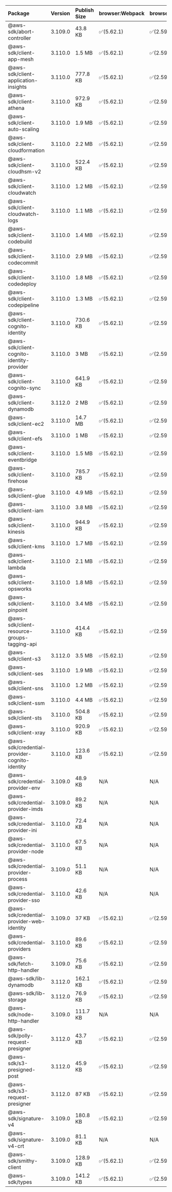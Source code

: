 | Package | Version | Publish Size | browser:Webpack | browser:Rollup | browser:EsBuild |
| :------ | :------ | :----------- | :------ | :----- | :------- |
|@aws-sdk/abort-controller|3.109.0|43.8 KB|✅(5.62.1)|✅(2.59.0)|✅(0.13.12)|
|@aws-sdk/client-app-mesh|3.110.0|1.5 MB|✅(5.62.1)|✅(2.59.0)|✅(0.13.12)|
|@aws-sdk/client-application-insights|3.110.0|777.8 KB|✅(5.62.1)|✅(2.59.0)|✅(0.13.12)|
|@aws-sdk/client-athena|3.110.0|972.9 KB|✅(5.62.1)|✅(2.59.0)|✅(0.13.12)|
|@aws-sdk/client-auto-scaling|3.110.0|1.9 MB|✅(5.62.1)|✅(2.59.0)|✅(0.13.12)|
|@aws-sdk/client-cloudformation|3.110.0|2.2 MB|✅(5.62.1)|✅(2.59.0)|✅(0.13.12)|
|@aws-sdk/client-cloudhsm-v2|3.110.0|522.4 KB|✅(5.62.1)|✅(2.59.0)|✅(0.13.12)|
|@aws-sdk/client-cloudwatch|3.110.0|1.2 MB|✅(5.62.1)|✅(2.59.0)|✅(0.13.12)|
|@aws-sdk/client-cloudwatch-logs|3.110.0|1.1 MB|✅(5.62.1)|✅(2.59.0)|✅(0.13.12)|
|@aws-sdk/client-codebuild|3.110.0|1.4 MB|✅(5.62.1)|✅(2.59.0)|✅(0.13.12)|
|@aws-sdk/client-codecommit|3.110.0|2.9 MB|✅(5.62.1)|✅(2.59.0)|✅(0.13.12)|
|@aws-sdk/client-codedeploy|3.110.0|1.8 MB|✅(5.62.1)|✅(2.59.0)|✅(0.13.12)|
|@aws-sdk/client-codepipeline|3.110.0|1.3 MB|✅(5.62.1)|✅(2.59.0)|✅(0.13.12)|
|@aws-sdk/client-cognito-identity|3.110.0|730.6 KB|✅(5.62.1)|✅(2.59.0)|✅(0.13.12)|
|@aws-sdk/client-cognito-identity-provider|3.110.0|3 MB|✅(5.62.1)|✅(2.59.0)|✅(0.13.12)|
|@aws-sdk/client-cognito-sync|3.110.0|641.9 KB|✅(5.62.1)|✅(2.59.0)|✅(0.13.12)|
|@aws-sdk/client-dynamodb|3.112.0|2 MB|✅(5.62.1)|✅(2.59.0)|✅(0.13.12)|
|@aws-sdk/client-ec2|3.110.0|14.7 MB|✅(5.62.1)|✅(2.59.0)|✅(0.13.12)|
|@aws-sdk/client-efs|3.110.0|1 MB|✅(5.62.1)|✅(2.59.0)|✅(0.13.12)|
|@aws-sdk/client-eventbridge|3.110.0|1.5 MB|✅(5.62.1)|✅(2.59.0)|✅(0.13.12)|
|@aws-sdk/client-firehose|3.110.0|785.7 KB|✅(5.62.1)|✅(2.59.0)|✅(0.13.12)|
|@aws-sdk/client-glue|3.110.0|4.9 MB|✅(5.62.1)|✅(2.59.0)|✅(0.13.12)|
|@aws-sdk/client-iam|3.110.0|3.8 MB|✅(5.62.1)|✅(2.59.0)|✅(0.13.12)|
|@aws-sdk/client-kinesis|3.110.0|944.9 KB|✅(5.62.1)|✅(2.59.0)|✅(0.13.12)|
|@aws-sdk/client-kms|3.110.0|1.7 MB|✅(5.62.1)|✅(2.59.0)|✅(0.13.12)|
|@aws-sdk/client-lambda|3.110.0|2.1 MB|✅(5.62.1)|✅(2.59.0)|✅(0.13.12)|
|@aws-sdk/client-opsworks|3.110.0|1.8 MB|✅(5.62.1)|✅(2.59.0)|✅(0.13.12)|
|@aws-sdk/client-pinpoint|3.110.0|3.4 MB|✅(5.62.1)|✅(2.59.0)|✅(0.13.12)|
|@aws-sdk/client-resource-groups-tagging-api|3.110.0|414.4 KB|✅(5.62.1)|✅(2.59.0)|✅(0.13.12)|
|@aws-sdk/client-s3|3.112.0|3.5 MB|✅(5.62.1)|✅(2.59.0)|✅(0.13.12)|
|@aws-sdk/client-ses|3.110.0|1.9 MB|✅(5.62.1)|✅(2.59.0)|✅(0.13.12)|
|@aws-sdk/client-sns|3.110.0|1.2 MB|✅(5.62.1)|✅(2.59.0)|✅(0.13.12)|
|@aws-sdk/client-ssm|3.110.0|4.4 MB|✅(5.62.1)|✅(2.59.0)|✅(0.13.12)|
|@aws-sdk/client-sts|3.110.0|504.8 KB|✅(5.62.1)|✅(2.59.0)|✅(0.13.12)|
|@aws-sdk/client-xray|3.110.0|920.9 KB|✅(5.62.1)|✅(2.59.0)|✅(0.13.12)|
|@aws-sdk/credential-provider-cognito-identity|3.110.0|123.6 KB|✅(5.62.1)|✅(2.59.0)|✅(0.13.12)|
|@aws-sdk/credential-provider-env|3.109.0|48.9 KB|N/A|N/A|N/A|
|@aws-sdk/credential-provider-imds|3.109.0|89.2 KB|N/A|N/A|N/A|
|@aws-sdk/credential-provider-ini|3.110.0|72.4 KB|N/A|N/A|N/A|
|@aws-sdk/credential-provider-node|3.110.0|67.5 KB|N/A|N/A|N/A|
|@aws-sdk/credential-provider-process|3.109.0|51.1 KB|N/A|N/A|N/A|
|@aws-sdk/credential-provider-sso|3.110.0|42.6 KB|N/A|N/A|N/A|
|@aws-sdk/credential-provider-web-identity|3.109.0|37 KB|✅(5.62.1)|✅(2.59.0)|✅(0.13.12)|
|@aws-sdk/credential-providers|3.110.0|89.6 KB|✅(5.62.1)|✅(2.59.0)|✅(0.13.12)|
|@aws-sdk/fetch-http-handler|3.109.0|75.6 KB|✅(5.62.1)|✅(2.59.0)|✅(0.13.12)|
|@aws-sdk/lib-dynamodb|3.112.0|162.1 KB|✅(5.62.1)|✅(2.59.0)|✅(0.13.12)|
|@aws-sdk/lib-storage|3.112.0|76.9 KB|✅(5.62.1)|✅(2.59.0)|✅(0.13.12)|
|@aws-sdk/node-http-handler|3.109.0|111.7 KB|N/A|N/A|N/A|
|@aws-sdk/polly-request-presigner|3.112.0|43.7 KB|✅(5.62.1)|✅(2.59.0)|✅(0.13.12)|
|@aws-sdk/s3-presigned-post|3.112.0|45.9 KB|✅(5.62.1)|✅(2.59.0)|✅(0.13.12)|
|@aws-sdk/s3-request-presigner|3.112.0|87 KB|✅(5.62.1)|✅(2.59.0)|✅(0.13.12)|
|@aws-sdk/signature-v4|3.109.0|180.8 KB|✅(5.62.1)|✅(2.59.0)|✅(0.13.12)|
|@aws-sdk/signature-v4-crt|3.109.0|81.1 KB|N/A|N/A|N/A|
|@aws-sdk/smithy-client|3.109.0|128.9 KB|✅(5.62.1)|✅(2.59.0)|✅(0.13.12)|
|@aws-sdk/types|3.109.0|141.2 KB|✅(5.62.1)|✅(2.59.0)|✅(0.13.12)|
